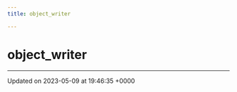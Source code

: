 ```yaml
---
title: object_writer

---
```


# object_writer





-------------------------------

Updated on 2023-05-09 at 19:46:35 +0000